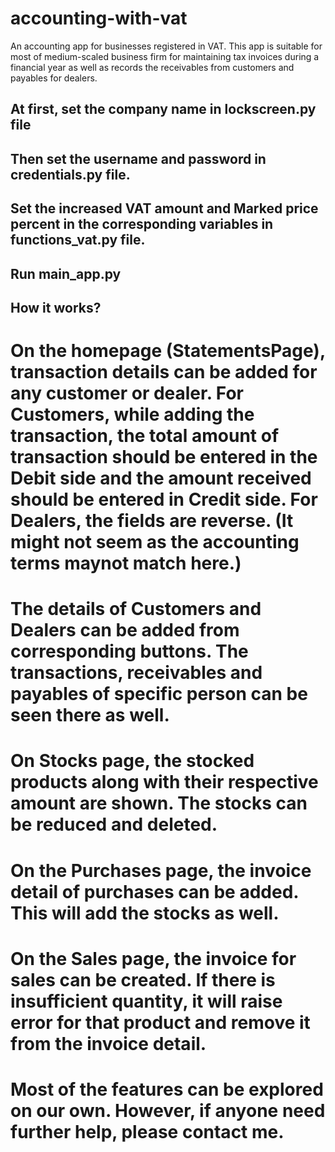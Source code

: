 # accounting-with-vat
An accounting app for businesses registered in VAT. This app is suitable for most of medium-scaled business firm for maintaining tax invoices during a financial year as well as records the receivables from customers and payables for dealers.

## At first, set the company name in lockscreen.py file
## Then set the username and password in credentials.py file.
## Set the increased VAT amount and Marked price percent in the corresponding variables in functions_vat.py file.
## Run main_app.py

## How it works?
# On the homepage (StatementsPage), transaction details can be added for any customer or dealer. For Customers, while adding the transaction, the total amount of transaction should be entered in the Debit side and the amount received should be entered in Credit side. For Dealers, the fields are reverse. (It might not seem as the accounting terms maynot match here.)

# The details of Customers and Dealers can be added from corresponding buttons. The transactions, receivables and payables of specific person can be seen there as well.
# On Stocks page, the stocked products along with their respective amount are shown. The stocks can be reduced and deleted.
# On the Purchases page, the invoice detail of purchases can be added. This will add the stocks as well.
# On the Sales page, the invoice for sales can be created. If there is insufficient quantity, it will raise error for that product and remove it from the invoice detail.

# Most of the features can be explored on our own. However, if anyone need further help, please contact me.
